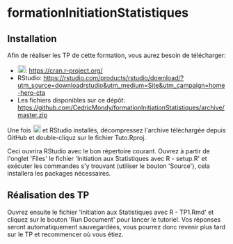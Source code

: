# formationInitiationStatistiques

## Installation

Afin de réaliser les TP de cette formation, vous aurez besoin de télécharger:

- <img src='https://www.r-project.org/logo/Rlogo.png' alt='R' height='18px'>: https://cran.r-project.org/
- RStudio: https://rstudio.com/products/rstudio/download/?utm_source=downloadrstudio&utm_medium=Site&utm_campaign=home-hero-cta
- Les fichiers disponibles sur ce dépôt: https://github.com/CedricMondy/formationInitiationStatistiques/archive/master.zip

Une fois <img src='https://www.r-project.org/logo/Rlogo.png' alt='R' height='18px'> et RStudio installés, décompressez l'archive téléchargée depuis GitHub et double-cliquz sur le fichier Tuto.Rproj.

Ceci ouvrira RStudio avec le bon répertoire courant. Ouvrez à partir de l'onglet 'Files' le fichier 'Initiation aux Statistiques avec R - setup.R' et exécuter les commandes s'y trouvant (utiliser le bouton 'Source'), cela installera les packages nécessaires.

## Réalisation des TP

Ouvrez ensuite le fichier 'Initiation aux Statistiques avec R - TP1.Rmd' et cliquez sur le bouton 'Run Document' pour lancer le tutoriel. Vos réponses seront automatiquement sauvegardées, vous pourrez donc revenir plus tard sur le TP et recommencer où vous étiez.
